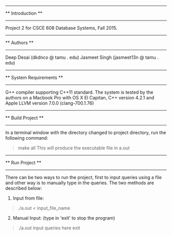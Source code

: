 *************************
** Introduction        **
*************************
Project 2 for CSCE 608 Database Systems, Fall 2015.


*************************
** Authors             **
*************************
Deep Desai (dkdnco @ tamu . edu)
Jasmeet Singh (jasmeet13n @ tamu . edu)


*************************
** System Requirements **
*************************
G++ compiler supporting C++11 standard. The system is tested by the authors on a Macbook Pro with OS X El Capitan, C++ version 4.2.1 and Apple LLVM version 7.0.0 (clang-700.1.76)


*************************
** Build Project       **
*************************
In a terminal window with the directory changed to project directory, run the following command:
> make all
This will produce the executable file in a.out


*************************
** Run Project         **
*************************
There can be two ways to run the project, first to input queries using a file and other way is to manually type in the queries. The two methods are described below:
1) Input from file:
> ./a.out < input_file_name

2) Manual Input: (type in 'exit' to stop the program)
> ./a.out
> input queries here
> exit
